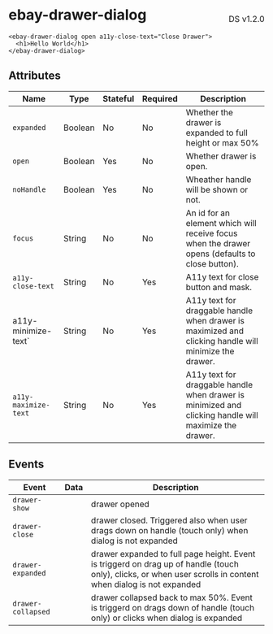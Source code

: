 <h1 style='display: flex; justify-content: space-between; align-items: center;'>
    <span>
        ebay-drawer-dialog
    </span>
    <span style='font-weight: normal; font-size: medium; margin-bottom: -15px;'>
        DS v1.2.0
    </span>
</h1>

```marko
<ebay-drawer-dialog open a11y-close-text="Close Drawer">
  <h1>Hello World</h1>
</ebay-drawer-dialog>
```

## Attributes

Name | Type | Stateful | Required | Description
--- | --- | --- | --- | ---
`expanded` | Boolean | No | No | Whether the drawer is expanded to full height or max 50%
`open` | Boolean | Yes | No | Whether drawer is open.
`noHandle` | Boolean | Yes | No | Wheather handle will be shown or not.
`focus` | String | No | No | An id for an element which will receive focus when the drawer opens (defaults to close button).
`a11y-close-text` | String | No | Yes | A11y text for close button and mask.
a11y-minimize-text` | String | No | Yes | A11y text for draggable handle when drawer is maximized and clicking handle will minimize the drawer.
`a11y-maximize-text` | String | No | Yes | A11y text for draggable handle when drawer is minimized and clicking handle will maximize the drawer.

## Events

Event | Data | Description
--- | --- | ---
`drawer-show` |  | drawer opened
`drawer-close` |  | drawer closed. Triggered also when user drags down on handle (touch only) when dialog is not expanded
`drawer-expanded` |  | drawer expanded to full page height. Event is triggerd on drag up of handle (touch only), clicks, or when user scrolls in content when dialog is not expanded
`drawer-collapsed` |  | drawer collapsed back to max 50%. Event is triggerd on drags down of handle (touch only) or clicks when dialog is expanded
